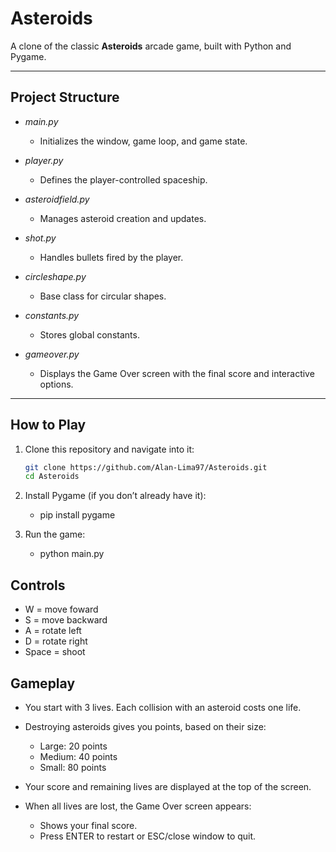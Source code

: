 # Asteroids

A clone of the classic **Asteroids** arcade game, built with Python and Pygame.

---

##  Project Structure

- *main.py*
  - Initializes the window, game loop, and game state.
  
- *player.py*
  - Defines the player-controlled spaceship.

- *asteroidfield.py*
  - Manages asteroid creation and updates.

- *shot.py*
  - Handles bullets fired by the player.

- *circleshape.py*
  - Base class for circular shapes.

- *constants.py*
  - Stores global constants.

- *gameover.py*
  - Displays the Game Over screen with the final score and interactive options.

---

##  How to Play

1. Clone this repository and navigate into it:

	```bash
	git clone https://github.com/Alan-Lima97/Asteroids.git
	cd Asteroids
	```

2. Install Pygame (if you don’t already have it):
	- pip install pygame

3. Run the game:
	- python main.py

## Controls

- W = move foward
- S = move backward
- A = rotate left
- D = rotate right
- Space = shoot

## Gameplay

- You start with 3 lives. Each collision with an asteroid costs one life.

- Destroying asteroids gives you points, based on their size:

	- Large: 20 points
	- Medium: 40 points
	- Small: 80 points

- Your score and remaining lives are displayed at the top of the screen.

- When all lives are lost, the Game Over screen appears:

	- Shows your final score.
	- Press ENTER to restart or ESC/close window to quit.
